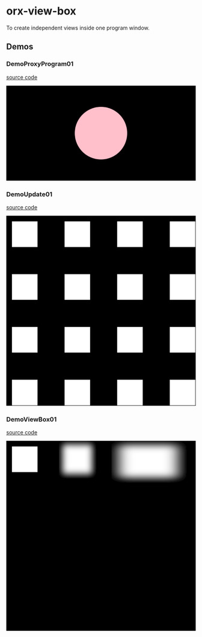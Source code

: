 # orx-view-box

To create independent views inside one program window.

<!-- __demos__ -->
## Demos
### DemoProxyProgram01
[source code](src/jvmDemo/kotlin/DemoProxyProgram01.kt)

![DemoProxyProgram01Kt](https://raw.githubusercontent.com/openrndr/orx/media/orx-view-box/images/DemoProxyProgram01Kt.png)

### DemoUpdate01
[source code](src/jvmDemo/kotlin/DemoUpdate01.kt)

![DemoUpdate01Kt](https://raw.githubusercontent.com/openrndr/orx/media/orx-view-box/images/DemoUpdate01Kt.png)

### DemoViewBox01
[source code](src/jvmDemo/kotlin/DemoViewBox01.kt)

![DemoViewBox01Kt](https://raw.githubusercontent.com/openrndr/orx/media/orx-view-box/images/DemoViewBox01Kt.png)
